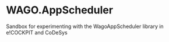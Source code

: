 # WAGO.AppScheduler
Sandbox for experimenting with the WagoAppScheduler library in e!COCKPIT and CoDeSys
